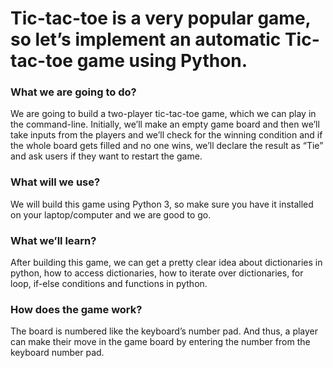 # Tic-tac-toe is a very popular game, so let’s implement an automatic Tic-tac-toe game using Python.

### What we are going to do?

We are going to build a two-player tic-tac-toe game, which we can play in the command-line. Initially, we’ll make an empty game board 
and then we’ll take inputs from the players and we’ll check for the winning condition and if the whole board gets filled and no one wins,
we’ll declare the result as “Tie” and ask users if they want to restart the game.

### What will we use?

We will build this game using Python 3, so make sure you have it installed on your laptop/computer and we are good to go.

### What we’ll learn?

After building this game, we can get a pretty clear idea about dictionaries in python, how to access dictionaries, 
how to iterate over dictionaries, for loop, if-else conditions and functions in python.

### How does the game work?

The board is numbered like the keyboard’s number pad. And thus, a player can make their move in the game board by entering the number from the keyboard number pad.
